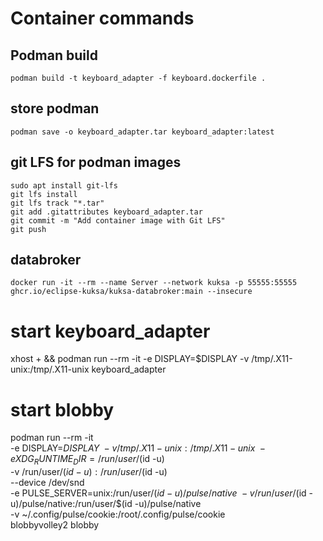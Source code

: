 # Container commands

## Podman build

``
podman build -t keyboard_adapter -f keyboard.dockerfile .
``

## store podman

``
podman save -o keyboard_adapter.tar keyboard_adapter:latest
``

## git LFS for podman images

````
sudo apt install git-lfs
git lfs install
git lfs track "*.tar"
git add .gitattributes keyboard_adapter.tar
git commit -m "Add container image with Git LFS"
git push
````

## databroker

``
docker run -it --rm --name Server --network kuksa -p 55555:55555 ghcr.io/eclipse-kuksa/kuksa-databroker:main --insecure
``



# start keyboard_adapter
xhost + && podman run --rm -it -e DISPLAY=$DISPLAY -v /tmp/.X11-unix:/tmp/.X11-unix keyboard_adapter

# start blobby
podman run --rm -it \
    -e DISPLAY=$DISPLAY \
    -v /tmp/.X11-unix:/tmp/.X11-unix \
    -e XDG_RUNTIME_DIR=/run/user/$(id -u) \
    -v /run/user/$(id -u):/run/user/$(id -u) \
    --device /dev/snd \
    -e PULSE_SERVER=unix:/run/user/$(id -u)/pulse/native \
    -v /run/user/$(id -u)/pulse/native:/run/user/$(id -u)/pulse/native \
    -v ~/.config/pulse/cookie:/root/.config/pulse/cookie \
    blobbyvolley2 blobby

